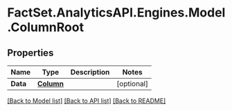 # FactSet.AnalyticsAPI.Engines.Model.ColumnRoot
## Properties

Name | Type | Description | Notes
------------ | ------------- | ------------- | -------------
**Data** | [**Column**](Column.md) |  | [optional] 

[[Back to Model list]](../README.md#documentation-for-models) [[Back to API list]](../README.md#documentation-for-api-endpoints) [[Back to README]](../README.md)

